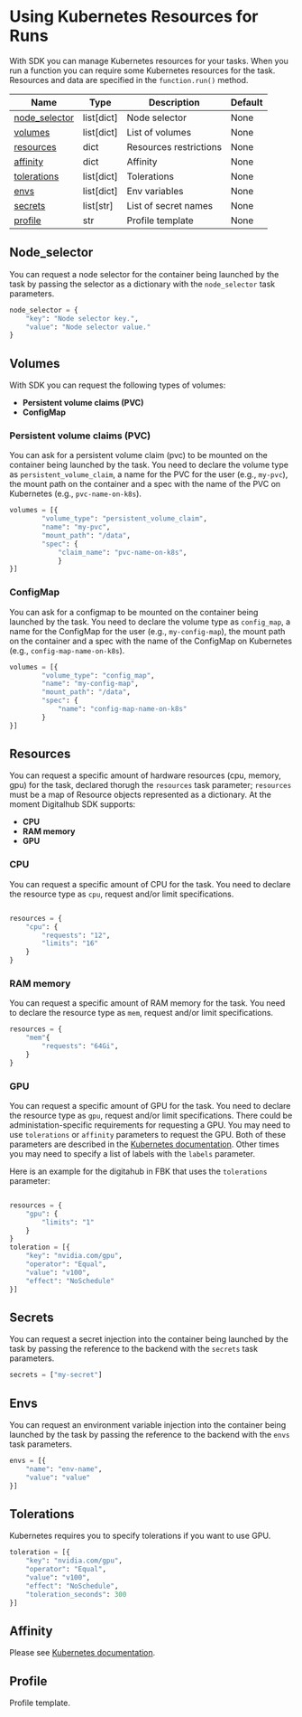 # Using Kubernetes Resources for Runs

With SDK you can manage Kubernetes resources for your tasks. When you run a function you can require some Kubernetes resources for the task. Resources and data are specified in the `function.run()` method.

| Name | Type | Description | Default |
| --- | --- | --- | --- |
| [node_selector](#node_selector) | list[dict] | Node selector | None |
| [volumes](#volumes) | list[dict] | List of volumes | None |
| [resources](#resources) | dict | Resources restrictions | None |
| [affinity](#affinity) | dict | Affinity | None |
| [tolerations](#tolerations) | list[dict] | Tolerations | None |
| [envs](#envs) | list[dict] | Env variables | None |
| [secrets](#secrets) | list[str] | List of secret names | None |
| [profile](#profile) | str | Profile template | None |

## Node_selector

You can request a node selector for the container being launched by the task by passing the selector as a dictionary with the `node_selector` task parameters.

```python
node_selector = {
    "key": "Node selector key.",
    "value": "Node selector value."
}
```

## Volumes

With SDK you can request the following types of volumes:

- **Persistent volume claims (PVC)**
- **ConfigMap**

### Persistent volume claims (PVC)

You can ask for a persistent volume claim (pvc) to be mounted on the container being launched by the task.
You need to declare the volume type as `persistent_volume_claim`, a name for the PVC for the user (e.g., `my-pvc`), the mount path on the container and a spec with the name of the PVC on Kubernetes (e.g., `pvc-name-on-k8s`).

```python
volumes = [{
        "volume_type": "persistent_volume_claim",
        "name": "my-pvc",
        "mount_path": "/data",
        "spec": {
            "claim_name": "pvc-name-on-k8s",
            }
}]
```

### ConfigMap

You can ask for a configmap to be mounted on the container being launched by the task.
You need to declare the volume type as `config_map`, a name for the ConfigMap for the user (e.g., `my-config-map`), the mount path on the container and a spec with the name of the ConfigMap on Kubernetes (e.g., `config-map-name-on-k8s`).

```python
volumes = [{
        "volume_type": "config_map",
        "name": "my-config-map",
        "mount_path": "/data",
        "spec": {
            "name": "config-map-name-on-k8s"
        }
}]
```

## Resources

You can request a specific amount of hardware resources (cpu, memory, gpu) for the task, declared thorugh the `resources` task parameter; `resources` must be a map of Resource objects represented as a dictionary.
At the moment Digitalhub SDK supports:

- **CPU**
- **RAM memory**
- **GPU**

### CPU

You can request a specific amount of CPU for the task.
You need to declare the resource type as `cpu`, request and/or limit specifications.

```python

resources = {
    "cpu": {
        "requests": "12",
        "limits": "16"
    }
}
```

### RAM memory

You can request a specific amount of RAM memory for the task.
You need to declare the resource type as `mem`, request and/or limit specifications.

```python
resources = {
    "mem"{
        "requests": "64Gi",
    }
}
```

### GPU

You can request a specific amount of GPU for the task.
You need to declare the resource type as `gpu`, request and/or limit specifications. There could be administation-specific requirements for requesting a GPU. You may need to use `tolerations` or `affinity` parameters to request the GPU. Both of these parameters are described in the [Kubernetes documentation](https://kubernetes.io/docs/home/).
Other times you may need to specify a list of labels with the `labels` parameter.

Here is an example for the digitahub in FBK that uses the `tolerations` parameter:

```python

resources = {
    "gpu": {
        "limits": "1"
    }
}
toleration = [{
    "key": "nvidia.com/gpu",
    "operator": "Equal",
    "value": "v100",
    "effect": "NoSchedule"
}]
```

## Secrets

You can request a secret injection into the container being launched by the task by passing the reference to the backend with the `secrets` task parameters.

```python
secrets = ["my-secret"]
```

## Envs

You can request an environment variable injection into the container being launched by the task by passing the reference to the backend with the `envs` task parameters.

```python
envs = [{
    "name": "env-name",
    "value": "value"
}]
```

## Tolerations

Kubernetes requires you to specify tolerations if you want to use GPU.

```python
toleration = [{
    "key": "nvidia.com/gpu",
    "operator": "Equal",
    "value": "v100",
    "effect": "NoSchedule",
    "toleration_seconds": 300
}]
```

## Affinity

Please see [Kubernetes documentation](https://kubernetes.io/docs/home/).

## Profile

Profile template.

